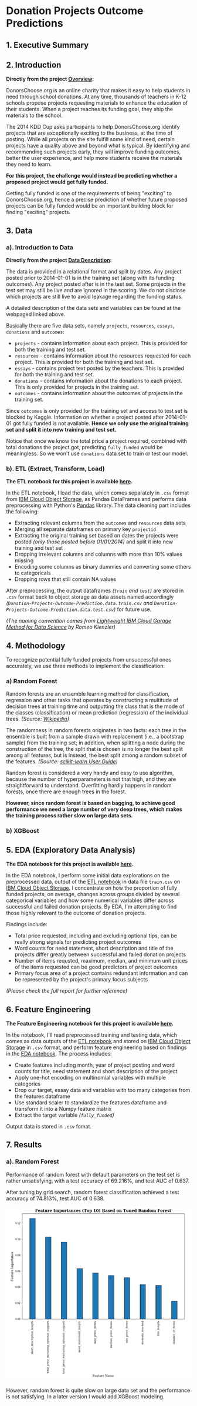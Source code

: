 Donation Projects Outcome Predictions
=======================================

## 1. Executive Summary


## 2. Introduction

**Directly from the project [Overview](https://www.kaggle.com/c/kdd-cup-2014-predicting-excitement-at-donors-choose):**

DonorsChoose.org is an online charity that makes it easy to help students in need through school donations. At any time, thousands of teachers in K-12 schools propose projects requesting materials to enhance the education of their students. When a project reaches its funding goal, they ship the materials to the school.

The 2014 KDD Cup asks participants to help DonorsChoose.org identify projects that are exceptionally exciting to the business, at the time of posting. While all projects on the site fulfill some kind of need, certain projects have a quality above and beyond what is typical. By identifying and recommending such projects early, they will improve funding outcomes, better the user experience, and help more students receive the materials they need to learn.

**For this project, the challenge would instead be predicting whether a proposed project would get fully funded.**

Getting fully funded is one of the requirements of being "exciting" to DonorsChoose.org, hence a precise prediction of whether future proposed projects can be fully funded would be an important building block for finding "exciting" projects.


## 3. Data

### a). Introduction to Data

**Directly from the project [Data Description](https://www.kaggle.com/c/kdd-cup-2014-predicting-excitement-at-donors-choose/data):**

The data is provided in a relational format and split by dates. Any project posted prior to 2014-01-01 is in the training set (along with its funding outcomes). Any project posted after is in the test set. Some projects in the test set may still be live and are ignored in the scoring. We do not disclose which projects are still live to avoid leakage regarding the funding status.

A detailed description of the data sets and variables can be found at the webpaged linked above.

Basically there are five data sets, namely `projects`, `resources`, `essays`, `donations` and `outcomes`:

* `projects` - contains information about each project. This is provided for both the training and test set.
* `resources` - contains information about the resources requested for each project. This is provided for both the training and test set.
* `essays` - contains project text posted by the teachers. This is provided for both the training and test set.
* `donations` - contains information about the donations to each project. This is only provided for projects in the training set.
* `outcomes` - contains information about the outcomes of projects in the training set.

Since `outcomes` is only provided for the training set and access to test set is blocked by Kaggle. Information on whether a project posted after 2014-01-01 got fully funded is not available. **Hence we only use the original training set and split it into new training and test set.**

Notice that once we know the total price a project required, combined with total donations the project got, predicting `fully_funded` would be meaningless. So we won't use `donations` data set to train or test our model.

### b). ETL (Extract, Transform, Load)

**The ETL notebook for this project is available [here](https://dataplatform.cloud.ibm.com/analytics/notebooks/v2/eec51c21-c64d-44be-b8ae-89d37dfc5cbd/view?access_token=84b49773ba7003cf55cdd5450a8763cc8997afa9c8c52957a0d87ed4f649e4a2).**

In the ETL notebook, I load the data, which comes separately in `.csv` format from [IBM Cloud Object Storage](https://www.ibm.com/cloud/object-storage?S_PKG=AW&cm_mmc=Search_Google-_-Cloud_Cloud+Platform-_-WW_NA-_-+ibm++object++storage_Broad_&cm_mmca1=000016GC&cm_mmca2=10007090&cm_mmca7=9060146&cm_mmca8=aud-311016886972:kwd-346458796492&cm_mmca9=_k_CjwKCAiAyfvhBRBsEiwAe2t_i-XCqy6aVw7VL5rPgPbazlACBDB8tL5qFioP_k0oLEF8dxisH8cTlBoClHoQAvD_BwE_k_&cm_mmca10=317209285867&cm_mmca11=b&mkwid=_k_CjwKCAiAyfvhBRBsEiwAe2t_i-XCqy6aVw7VL5rPgPbazlACBDB8tL5qFioP_k0oLEF8dxisH8cTlBoClHoQAvD_BwE_k_|1445|530530&cvosrc=ppc.google.%2Bibm%20%2Bobject%20%2Bstorage&cvo_campaign=000016GC&cvo_crid=317209285867&Matchtype=b&gclid=CjwKCAiAyfvhBRBsEiwAe2t_i-XCqy6aVw7VL5rPgPbazlACBDB8tL5qFioP_k0oLEF8dxisH8cTlBoClHoQAvD_BwE), as Pandas DataFrames and performs data preprocessing with Python's [Pandas](https://pandas.pydata.org/) library. The data cleaning part includes the following:

* Extracting relevant columns from the `outcomes` and `resources` data sets
* Merging all separate dataframes on primary key `projectid`
* Extracting the original training set based on dates the projects were posted *(only those posted before 01/01/2014)* and split it into new training and test set
* Dropping irrelevant columns and columns with more than 10% values missing
* Encoding some columns as binary dummies and converting some others to categoricals
* Dropping rows that still contain NA values

After preprocessing, the output dataframes *(`train` and `test`)* are stored in `.csv` format back to object storage as data assets named accordingly *(`Donation-Projects-Outcome-Prediction.data.train.csv` and `Donation-Projects-Outcome-Prediction.data.test.csv`)* for future use.

*(The naming convention comes from [Lightweight IBM Cloud Garage Method for Data Science](https://github.com/IBM/coursera/blob/master/coursera_capstone/Lightweight_IBM%20Cloud_Garage_Method_for_Data_Science_Romeo_Kienzler.pdf) by Romeo Kienzler)*


## 4. Methodology

To recognize potential fully funded projects from unsuccessful ones accurately, we use three methods to implement the classification:

### a) Random Forest

Random forests are an ensemble learning method for classification, regression and other tasks that operates by constructing a multitude of decision trees at training time and outputting the class that is the mode of the classes (classification) or mean prediction (regression) of the individual trees. *(Source: [Wikipedia](https://en.wikipedia.org/wiki/Random_forest))*

The randomness in random forests originates in two facts: each tree in the ensemble is built from a sample drawn with replacement (i.e., a bootstrap sample) from the training set; in addition, when splitting a node during the construction of the tree, the split that is chosen is no longer the best split among all features, but is instead, the best split among a random subset of the features. *(Source: [scikit-learn User Guide](https://scikit-learn.org/stable/modules/ensemble.html#forest))*

Random forest is considered a very handy and easy to use algorithm, because the number of hyperparameters is not that high, and they are straightforward to understand. Overfitting hardly happens in random forests, once there are enough trees in the forest.

**However, since random forest is based on bagging, to achieve good performance we need a large number of very deep trees, which makes the training process rather slow on large data sets.**

### b) XGBoost


## 5. EDA (Exploratory Data Analysis)

**The EDA notebook for this project is available [here](https://dataplatform.cloud.ibm.com/analytics/notebooks/v2/d1f690c5-7b37-4dc9-9063-e4b371e3610d/view?access_token=3a8f94c265f0184cd98a4aa5aac7d335f8d42caf9688a10f59f35702b3fe67a2).**

In the EDA notebook, I perform some initial data explorations on the preprocessed data, output of the [ETL notebook](https://dataplatform.cloud.ibm.com/analytics/notebooks/v2/eec51c21-c64d-44be-b8ae-89d37dfc5cbd/view?projectid=fe8f6b6c-3d7e-4e63-bda2-d3d875f07abb&context=analytics) in data file `train.csv` on [IBM Cloud Object Storage](https://www.ibm.com/cloud/object-storage?S_PKG=AW&cm_mmc=Search_Google-_-Cloud_Cloud+Platform-_-WW_NA-_-ibm+cloud+object+storage_Exact_&cm_mmca1=000016GC&cm_mmca2=10007090&cm_mmca7=9021720&cm_mmca8=aud-311016886972:kwd-320507222281&cm_mmca9=_k_CjwKCAiAyfvhBRBsEiwAe2t_i1ZADYFVHn5C4dt5QQKrElVtqwWfFS08ZPk8slGBze9TyaULK38v3xoCIT0QAvD_BwE_k_&cm_mmca10=317209285666&cm_mmca11=e&mkwid=_k_CjwKCAiAyfvhBRBsEiwAe2t_i1ZADYFVHn5C4dt5QQKrElVtqwWfFS08ZPk8slGBze9TyaULK38v3xoCIT0QAvD_BwE_k_|1445|530573&cvosrc=ppc.google.ibm%20cloud%20object%20storage&cvo_campaign=000016GC&cvo_crid=317209285666&Matchtype=e&gclid=CjwKCAiAyfvhBRBsEiwAe2t_i1ZADYFVHn5C4dt5QQKrElVtqwWfFS08ZPk8slGBze9TyaULK38v3xoCIT0QAvD_BwE). I concentrate on how the proportion of fully funded projects, on average, changes across groups divided by several categorical variables and how some numerical variables differ across successful and failed donation projects. By EDA, I'm attempting to find those highly relevant to the outcome of donation projects.

Findings include:

* Total price requested, including and excluding optional tips, can be really strong signals for predicting project outcomes
* Word counts for need statement, short description and title of the projects differ greatly between successful and failed donation projects
* Number of items requsted, maximum, median, and minimum unit prices of the items requested can be good predictors of project outcomes
* Primary focus area of a project contains redundant information and can be represented by the project's primary focus subjects

*(Please check the full report for further reference)*


## 6. Feature Engineering

**The Feature Engineering notebook for this project is available [here](https://dataplatform.cloud.ibm.com/analytics/notebooks/v2/6d8c5d76-ea9f-4bf6-9b8a-3a0b09fb80cc/view?access_token=91df3b3a5ba72d70b2b60a9358fcdd1aa23098a6cc2acd4879fb39659013711d).**

In the notebook, I'll read preprocessed training and testing data, which comes as data outputs of the [ETL notebook](https://dataplatform.cloud.ibm.com/analytics/notebooks/v2/5a618e1d-b09e-4956-b0f0-ced1bbeae5a3/view?access_token=a7f6bc86b447a978fbf3c54457916f471e1fa4c4eccc9542d20086a6d63f6cb7) and stored on [IBM Cloud Object Storage](https://www.ibm.com/cloud/object-storage?S_PKG=AW&cm_mmc=Search_Google-_-Cloud_Cloud+Platform-_-WW_NA-_-+ibm++object++storage_Broad_&cm_mmca1=000016GC&cm_mmca2=10007090&cm_mmca7=9060146&cm_mmca8=aud-311016886972:kwd-346458796492&cm_mmca9=_k_CjwKCAiAyfvhBRBsEiwAe2t_i-XCqy6aVw7VL5rPgPbazlACBDB8tL5qFioP_k0oLEF8dxisH8cTlBoClHoQAvD_BwE_k_&cm_mmca10=317209285867&cm_mmca11=b&mkwid=_k_CjwKCAiAyfvhBRBsEiwAe2t_i-XCqy6aVw7VL5rPgPbazlACBDB8tL5qFioP_k0oLEF8dxisH8cTlBoClHoQAvD_BwE_k_|1445|530530&cvosrc=ppc.google.%2Bibm%20%2Bobject%20%2Bstorage&cvo_campaign=000016GC&cvo_crid=317209285867&Matchtype=b&gclid=CjwKCAiAyfvhBRBsEiwAe2t_i-XCqy6aVw7VL5rPgPbazlACBDB8tL5qFioP_k0oLEF8dxisH8cTlBoClHoQAvD_BwE) in `.csv` format, and perform feature engineering based on findings in the [EDA notebook](https://dataplatform.cloud.ibm.com/analytics/notebooks/v2/ea878b70-71e0-406e-a118-7c8e898db8fb/view?access_token=031878c433b299b1fd3fbf7c0fb07b2ebc776d4b30ced9b8fe37e18a13890cec). The process includes:

* Create features including month, year of project posting and word counts for title, need statement and short description of the project
* Apply one-hot encoding on multinomial variables with multiple categories
* Drop our target, essay data and variables with too many categories from the features dataframe
* Use standard scaler to standardize the features dataframe and transform it into a Numpy feature matrix
* Extract the target variable *(`fully_funded`)*

Output data is stored in `.csv` fomat.


## 7. Results

### a). Random Forest

Performance of random forest with default parameters on the test set is rather unsatisfying, with a test accuracy of 69.216%, and test AUC of 0.637.

After tuning by grid search, random forest classification achieved a test accuracy of 74.813%, test AUC of 0.638.

![](https://github.com/KunyuHe/Donation-Projects-Outcome-Predictions/blob/master/EDA_outputs/important_features.png)

However, random forest is quite slow on large data set and the performance is not satisfying. In a later version I would add XGBoost modeling.
